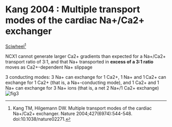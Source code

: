 # Kang 2004 : Multiple transport modes of the cardiac Na+/Ca2+ exchanger


[Sciwheel](https://sciwheel.com/work/#/items/5949408)[^Kang2004]

<!--more-->

NCX1 cannot generate larger Ca2+ gradients than expected for a Na+/Ca2+ transport ratio of 3:1, and that Na+ transported in **excess of a 3:1 ratio** moves as Ca2+-dependent Na+ slippage

3 conducting modes: 3 Na+ can exchange for 1 Ca2+, 1 Na+ and 1 Ca2+ can exchange for 1 Ca2+ (that is, a Na+-conducting mode), and 1 Ca2+ and 1 Na+ can exchange for 3 Na+ ions (that is, a net 2 Na+/1 Ca2+ exchange)
![fig3](https://user-images.githubusercontent.com/40054455/86699578-e7f21d00-c042-11ea-93cf-2ce7594d3636.jpg)

[^Kang2004]: Kang TM, Hilgemann DW. Multiple transport modes of the cardiac Na+/Ca2+ exchanger. Nature 2004;427(6974):544-548. doi:10.1038/nature02271.

